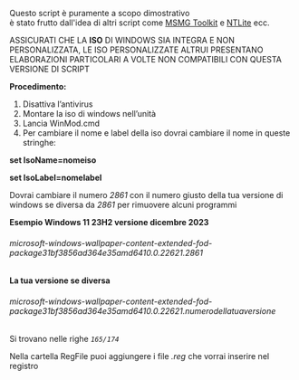 Questo script è puramente a scopo dimostrativo  
è stato frutto dall'idea di altri script come  [MSMG Toolkit](https://msmgtoolkit.in/ "MSMG Toolkit")  e  [NTLite](https://www.ntlite.com/ "NTLite")  ecc.

ASSICURATI CHE LA  **ISO**  DI WINDOWS SIA INTEGRA E NON PERSONALIZZATA, LE ISO PERSONALIZZATE ALTRUI PRESENTANO ELABORAZIONI PARTICOLARI A VOLTE NON COMPATIBILI CON QUESTA VERSIONE DI SCRIPT

**Procedimento:**

1.  Disattiva l’antivirus
2.  Montare la iso di windows nell’unità
3.  Lancia WinMod.cmd
4.  Per cambiare il nome e label della iso dovrai cambiare il nome in queste stringhe:

**set IsoName=nomeiso**

**set IsoLabel=nomelabel**

Dovrai cambiare il numero  _2861_  con il numero giusto della tua versione di windows se diversa da  _2861_  per rimuovere alcuni programmi

**Esempio Windows 11 23H2 versione dicembre 2023**

###### microsoft-windows-wallpaper-content-extended-fod-package31bf3856ad364e35amd6410.0.22621.2861

**La tua versione se diversa**

###### microsoft-windows-wallpaper-content-extended-fod-package31bf3856ad364e35amd6410.0.22621.numerodellatuaversione

Si trovano nelle righe  _`165/174`_

Nella cartella RegFile puoi aggiungere i file  _.reg_  che vorrai inserire nel registro
